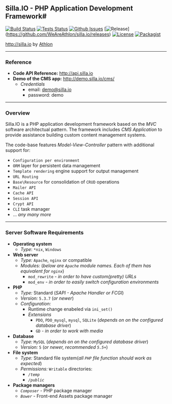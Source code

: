 ## Silla.IO - PHP Application Development Framework#
[![Build Status](https://img.shields.io/jenkins/s/http/jenkins.athlonsofia.com/silla.io.svg?style=flat-square)](http://jenkins.athlonsofia.com/job/silla.io/)
[![Tests Status](https://img.shields.io/jenkins/t/http/jenkins.athlonsofia.com/silla.io.svg?style=flat-square)](http://jenkins.athlonsofia.com/job/silla.io/)
[![Github Issues](https://img.shields.io/github/issues/WeAreAthlon/silla.io.svg?style=flat-square)](https://github.com/WeAreAthlon/silla.io/issues)
[![Release](https://img.shields.io/github/release/WeAreAthlon/silla.io.svg?style=flat-square)] (https://github.com/WeAreAthlon/silla.io/releases)
[![License](https://img.shields.io/badge/license-GPL-blue.svg?style=flat-square)](https://github.com/WeAreAthlon/silla.io/blob/master/LICENSE.txt)
[![Packagist](https://img.shields.io/packagist/dt/weareathlon/silla.io.svg?style=flat-square)](https://packagist.org/packages/weareathlon/silla.io)

http://silla.io by [Athlon](http://weareathlon.com)

***

### Reference

* **Code API Reference:** http://api.silla.io
* **Demo of the CMS app:** http://demo.silla.io/cms/
    * *Credentials*
        * email: demo@silla.io
        * password: demo

***

### Overview

Silla.IO is a PHP application development framework based on the *MVC* software architectual pattern. The framework includes *CMS Application* to provide assistance building custom content management systems.

The code-base features *Model-View-Controller* pattern with additional support for:
* `Configuration per environment`
* `ORM` layer for persistent data management
* `Template rendering` engine support for output management
* `URL Routing`
* `Base\Resource` for consolidation of `CRUD` operations
* `Mailer API`
* `Cache API`
* `Session API`
* `Crypt API`
* `CLI` task manager
* ... *any many more*

***

### Server Software Requirements

* **Operating system**
  * *Type*: `*nix`, `Windows`
* **Web server**
  * *Type:* `Apache`, `nginx` or compatible
  * *Modules:* (*below are `Apache` module names. Each of them has equivalent for `nginx`*)
    * `mod_rewrite` - *in order to have custom(pretty) URLs*
    * `mod_env` - *in order to easily switch configuration environments*
* **PHP**
  * *Type:* Standard (*SAPI - Apache Handler or FCGI*)
  * *Version:* `5.3.7` (*or newer*)
  * *Configuration:*
    * Runtime change enabeled via `ini_set()`
    * *Extensions*
      * `PDO`, `PDO_mysql`, `mysql`, `SQLite` (*depends on on the configured database driver*)
      * `GD` - *in order to work with media*
* **Database**
  * *Type:* `MySQL` (*depends on on the configured database driver*)
  * *Version:* `5` (*or newer, recommended `5.5+`*)
* **File system**
  * *Type:* Standard file system(*all `PHP` file function should work as expected*)
  * *Permissions:* `Writable` directories:
    * *`/temp`*
    * *`/public`*
* **Package managers**
  * *`Composer`* - PHP package manager
  * *`Bower`* - Front-end Assets package manager
